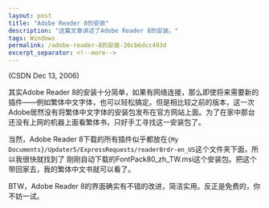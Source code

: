 ```yaml
---
layout: post
title: "Adobe Reader 8的安装"
description: "这篇文章讲述了Adobe Reader 8的安装。"
tags: Windows
permalink: /adobe-reader-8的安装-36cb6dcc493d
excerpt_separator: <!--more-->
---
```

(CSDN Dec 13, 2006)

其实Adobe Reader 8的安装十分简单，如果有网络连接，那么即使将来需要新的插件――例如繁体中文字体，也可以轻松搞定。但是相比较之前的版本，这一次Adobe居然没有将繁体中文字体的安装包发布在官方网站上面。为了在家中那台还没有上网的机器上面看繁体书，只好手工寻找这一安装包了。

当然，Adobe Reader 8下载的所有插件似乎都放在`{My Documents}/Updater5/ExpressRequests/reader8rdr-en_US`这个文件夹下面，所以我很快就找到了 刚刚自动下载的FontPack80_zh_TW.msi这个安装包。把这个带回家去，我的繁体中文书就可以看了。

BTW，Adobe Reader 8的界面确实有不错的改进，简洁实用。反正是免费的，你不妨一试。
<!--more-->